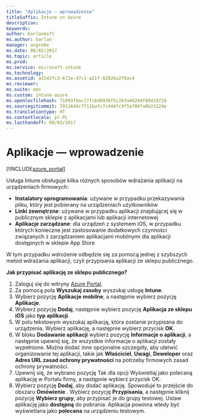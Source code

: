 ```yaml
---
title: "Aplikacje — wprowadzenie"
titleSuffix: Intune on Azure
description: 
keywords: 
author: barlanmsft
ms.author: barlan
manager: angrobe
ms.date: 08/02/2017
ms.topic: article
ms.prod: 
ms.service: microsoft-intune
ms.technology: 
ms.assetid: a1542fc3-672e-47c1-a21f-82826a2f8ac4
ms.reviewer: 
ms.suite: ems
ms.custom: intune-azure
ms.openlocfilehash: 71093f8ac17fc6d6938f5c263a40204f89419726
ms.sourcegitcommit: 79116d4c7f11bafc7c444fc9f5af80fa0b21224e
ms.translationtype: HT
ms.contentlocale: pl-PL
ms.lasthandoff: 08/03/2017
---
```

# <a name="getting-started-with-apps"></a>Aplikacje — wprowadzenie

[!INCLUDE[azure_portal](./includes/azure_portal.md)]

Usługa Intune obsługuje kilka różnych sposobów wdrażania aplikacji na urządzeniach firmowych:

* **Instalatory oprogramowania**: używane w przypadku przekazywania pliku, który jest pobierany na urządzeniach użytkowników
* __Linki zewnętrzne__: używane w przypadku aplikacji znajdującej się w publicznym sklepie z aplikacjami lub aplikacji internetowej
* **Aplikacje zarządzane**: dla urządzeń z systemem iOS, w przypadku których konieczne jest zastosowanie dodatkowych czynności związanych z zarządzaniem aplikacjami mobilnymi dla aplikacji dostępnych w sklepie App Store

W tym przypadku wdrożenie odbędzie się za pomocą jednej z szybszych metod wdrażania aplikacji, czyli przypisania aplikacji ze sklepu publicznego.

__Jak przypisać aplikację ze sklepu publicznego?__

1. Zaloguj się do witryny [Azure Portal](https://portal.azure.com).
2. Za pomocą pola **Wyszukaj zasoby** wyszukaj usługę **Intune**.
3. Wybierz pozycję **Aplikacje mobilne**, a następnie wybierz pozycję **Aplikacje**.
4. Wybierz pozycję **Dodaj**, następnie wybierz pozycję **Aplikacja ze sklepu iOS** jako **typ aplikacji**.
5. W polu tekstowym wyszukaj aplikację, która zostanie przypisana do urządzenia. Wybierz aplikację, a następnie wybierz przycisk **OK**.
6. W bloku **Dodawanie aplikacji** wybierz pozycję **Informacje o aplikacji**, a następnie upewnij się, że wszystkie informacje o aplikacji zostały wypełnione. Można dodać inne opcjonalne szczegóły, aby ułatwić organizowanie tej aplikacji, takie jak **Właściciel**, **Uwagi**, **Deweloper** oraz **Adres URL zasad ochrony prywatności** na potrzeby firmowych zasad ochrony prywatności.
7. Upewnij się, że wybrano pozycję Tak dla opcji Wyświetlaj jako polecaną aplikację w Portalu firmy, a następnie wybierz przycisk OK.
8. Wybierz pozycję **Dodaj**, aby dodać aplikację. Spowoduje to przejście do obszaru **Omówienie** . Wybierz pozycję **Przypisania**, a następnie kliknij pozycję **Wybierz grupy**, aby przypisać je do grupy testowej. Ustaw aplikację jako **dostępną** do pobrania. Aplikacja powinna wtedy być wyświetlana jako **polecana** na urządzeniu testowym.
